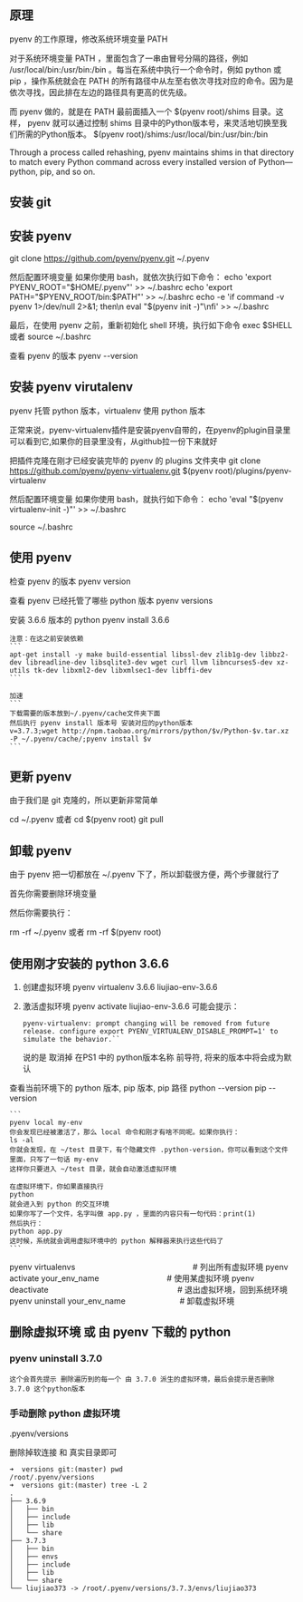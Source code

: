 ## 原理
pyenv 的工作原理，修改系统环境变量 PATH 

对于系统环境变量 PATH ，里面包含了一串由冒号分隔的路径，例如 /usr/local/bin:/usr/bin:/bin 。每当在系统中执行一个命令时，例如 python 或 pip ，操作系统就会在 PATH 的所有路径中从左至右依次寻找对应的命令。因为是依次寻找，因此排在左边的路径具有更高的优先级。

而 pyenv 做的，就是在 PATH 最前面插入一个 $(pyenv root)/shims 目录。这样， pyenv 就可以通过控制 shims 目录中的Python版本号，来灵活地切换至我们所需的Python版本。
    $(pyenv root)/shims:/usr/local/bin:/usr/bin:/bin

Through a process called rehashing, pyenv maintains shims in that directory to match every Python command across every installed version of Python—python, pip, and so on.




## 安装 git

## 安装 pyenv

git clone https://github.com/pyenv/pyenv.git ~/.pyenv

然后配置环境变量
如果你使用 bash，就依次执行如下命令：
echo 'export PYENV_ROOT="$HOME/.pyenv"' >> ~/.bashrc
echo 'export PATH="$PYENV_ROOT/bin:$PATH"' >> ~/.bashrc
echo -e 'if command -v pyenv 1>/dev/null 2>&1; then\n eval "$(pyenv init -)"\nfi' >> ~/.bashrc

最后，在使用 pyenv 之前，重新初始化 shell 环境，执行如下命令
exec $SHELL  或者  source ~/.bashrc

查看 pyenv 的版本
    pyenv --version

## 安装 pyenv virutalenv

pyenv 托管 python 版本，virtualenv 使用 python 版本

正常来说，pyenv-virtualenv插件是安装pyenv自带的，在pyenv的plugin目录里可以看到它,如果你的目录里没有，从github拉一份下来就好

把插件克隆在刚才已经安装完毕的 pyenv 的 plugins 文件夹中
    git clone https://github.com/pyenv/pyenv-virtualenv.git $(pyenv root)/plugins/pyenv-virtualenv

然后配置环境变量
如果你使用 bash，就执行如下命令：
    echo 'eval "$(pyenv virtualenv-init -)"' >> ~/.bashrc

source ~/.bashrc

## 使用 pyenv
检查 pyenv 的版本
    pyenv version

查看 pyenv 已经托管了哪些 python 版本
    pyenv versions

安装 3.6.6 版本的 python
    pyenv install 3.6.6

    注意：在这之前安装依赖
    ```
    apt-get install -y make build-essential libssl-dev zlib1g-dev libbz2-dev libreadline-dev libsqlite3-dev wget curl llvm libncurses5-dev xz-utils tk-dev libxml2-dev libxmlsec1-dev libffi-dev
    ```

    加速
    ```
    下载需要的版本放到~/.pyenv/cache文件夹下面
    然后执行 pyenv install 版本号 安装对应的python版本
    v=3.7.3;wget http://npm.taobao.org/mirrors/python/$v/Python-$v.tar.xz -P ~/.pyenv/cache/;pyenv install $v
    ```



## 更新 pyenv
由于我们是 git 克隆的，所以更新非常简单

cd ~/.pyenv 或者 cd $(pyenv root)
git pull


## 卸载 pyenv
由于 pyenv 把一切都放在 ~/.pyenv 下了，所以卸载很方便，两个步骤就行了

首先你需要删除环境变量

然后你需要执行：

rm -rf ~/.pyenv 或者 rm -rf $(pyenv root)


## 使用刚才安装的 python 3.6.6

1. 创建虚拟环境
 pyenv virtualenv 3.6.6 liujiao-env-3.6.6

1. 激活虚拟环境
 pyenv activate liujiao-env-3.6.6
    可能会提示：
    ```
    pyenv-virtualenv: prompt changing will be removed from future release. configure export PYENV_VIRTUALENV_DISABLE_PROMPT=1' to simulate the behavior.``
    ```
    说的是 取消掉 在PS1 中的 python版本名称 前导符, 将来的版本中将会成为默认

 查看当前环境下的 python 版本, pip 版本, pip 路径
    python --version
    pip --version

    ```
    pyenv local my-env
    你会发现已经被激活了，那么 local 命令和刚才有啥不同呢。如果你执行：
    ls -al
    你就会发现，在 ~/test 目录下，有个隐藏文件 .python-version，你可以看到这个文件里面，只写了一句话 my-env
    这样你只要进入 ~/test 目录，就会自动激活虚拟环境

    在虚拟环境下，你如果直接执行
    python
    就会进入到 python 的交互环境
    如果你写了一个文件，名字叫做 app.py ，里面的内容只有一句代码：print(1)
    然后执行：
    python app.py
    这时候，系统就会调用虚拟环境中的 python 解释器来执行这些代码了
    ```

pyenv virtualenvs 　　　　　　　 　　　　　　　 # 列出所有虚拟环境
pyenv activate your_env_name 　　 　　　　　　# 使用某虚拟环境
pyenv deactivate 　　　　　　　　　　　　　　　　# 退出虚拟环境，回到系统环境
pyenv uninstall your_env_name  　　 　　　　 # 卸载虚拟环境




## 删除虚拟环境 或 由 pyenv 下载的 python
### pyenv uninstall 3.7.0
    这个会首先提示 删除遍历到的每一个 由 3.7.0 派生的虚拟环境，最后会提示是否删除 3.7.0 这个python版本


### 手动删除 python 虚拟环境
.pyenv/versions

删除掉软连接 和 真实目录即可

```
➜  versions git:(master) pwd
/root/.pyenv/versions
➜  versions git:(master) tree -L 2
.
├── 3.6.9
│   ├── bin
│   ├── include
│   ├── lib
│   └── share
├── 3.7.3
│   ├── bin
│   ├── envs
│   ├── include
│   ├── lib
│   └── share
└── liujiao373 -> /root/.pyenv/versions/3.7.3/envs/liujiao373

```


